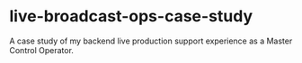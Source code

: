 # live-broadcast-ops-case-study
A case study of my backend live production support experience as a Master Control Operator.
